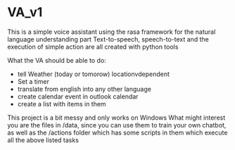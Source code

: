 # VA_v1
This is a simple voice assistant using the rasa framework for the natural language understanding part
Text-to-speech, speech-to-text and the execution of simple action are all created with python tools

What the VA should be able to do:
- tell Weather (today or tomorow) locationvdependent
- Set a timer
- translate from english into any other language
- create calendar event in outlook calendar
- create a list with items in them

This project is a bit messy and only works on Windows
What might interest you are the files in /data, since you can use them to train your own chatbot,
as well as the /actions folder which has some scripts in them which execute all the above listed tasks
